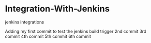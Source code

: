 # Integration-With-Jenkins
jenkins integrations

Adding my first commit to test the jenkins build trigger
2nd commit
3rd commit
4th commit
5th commit
6th commit



